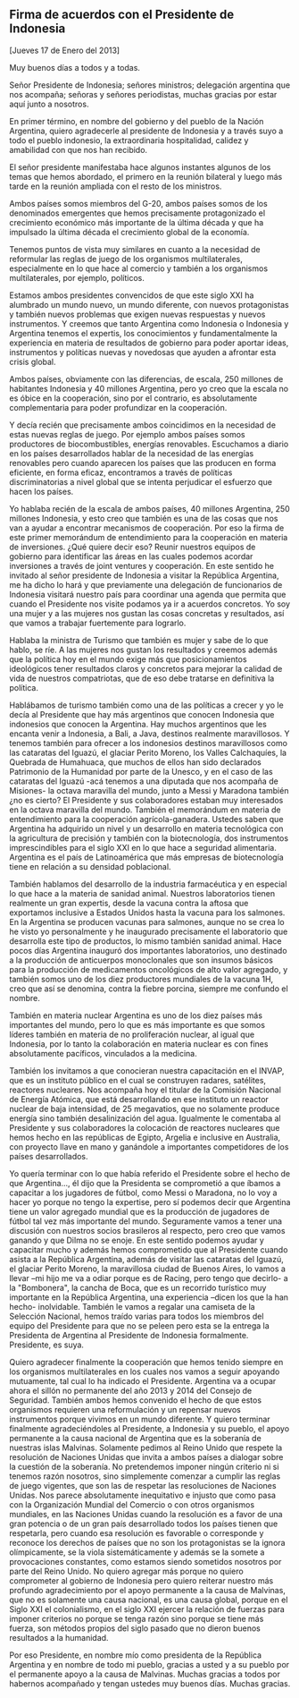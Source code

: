 Firma de acuerdos con el Presidente de Indonesia
------------------------------------------------

[Jueves 17 de Enero del 2013]

Muy buenos días a todos y a todas.

Señor Presidente de Indonesia; señores ministros; delegación argentina
que nos acompaña; señoras y señores periodistas, muchas gracias por
estar aquí junto a nosotros.

En primer término, en nombre del gobierno y del pueblo de la Nación
Argentina, quiero agradecerle al presidente de Indonesia y a través suyo
a todo el pueblo indonesio, la extraordinaria hospitalidad, calidez y
amabilidad con que nos han recibido.

El señor presidente manifestaba hace algunos instantes algunos de los
temas que hemos abordado, el primero en la reunión bilateral y luego más
tarde en la reunión ampliada con el resto de los ministros.

Ambos países somos miembros del G-20, ambos países somos de los
denominados emergentes que hemos precisamente protagonizado el
crecimiento económico más importante de la última década y que ha
impulsado la última década el crecimiento global de la economía.

Tenemos puntos de vista muy similares en cuanto a la necesidad de
reformular las reglas de juego de los organismos multilaterales,
especialmente en lo que hace al comercio y también a los organismos
multilaterales, por ejemplo, políticos.

Estamos ambos presidentes convencidos de que este siglo XXI ha alumbrado
un mundo nuevo, un mundo diferente, con nuevos protagonistas y también
nuevos problemas que exigen nuevas respuestas y nuevos instrumentos. Y
creemos que tanto Argentina como Indonesia o Indonesia y Argentina
tenemos el expertis, los conocimientos y fundamentalmente la experiencia
en materia de resultados de gobierno para poder aportar ideas,
instrumentos y políticas nuevas y novedosas que ayuden a afrontar esta
crisis global.

Ambos países, obviamente con las diferencias, de escala, 250 millones de
habitantes Indonesia y 40 millones Argentina, pero yo creo que la escala
no es óbice en la cooperación, sino por el contrario, es absolutamente
complementaria para poder profundizar en la cooperación.

Y decía recién que precisamente ambos coincidimos en la necesidad de
estas nuevas reglas de juego. Por ejemplo ambos países somos productores
de biocombustibles, energías renovables. Escuchamos a diario en los
países desarrollados hablar de la necesidad de las energías renovables
pero cuando aparecen los países que las producen en forma eficiente, en
forma eficaz, encontramos a través de políticas discriminatorias a nivel
global que se intenta perjudicar el esfuerzo que hacen los países.

Yo hablaba recién de la escala de ambos países, 40 millones Argentina,
250 millones Indonesia, y esto creo que también es una de las cosas que
nos van a ayudar a encontrar mecanismos de cooperación. Por eso la firma
de este primer memorándum de entendimiento para la cooperación en
materia de inversiones. ¿Qué quiere decir eso? Reunir nuestros equipos
de gobierno para identificar las áreas en las cuales podemos acordar
inversiones a través de joint ventures y cooperación. En este sentido he
invitado al señor presidente de Indonesia a visitar la República
Argentina, me ha dicho lo hará y que previamente una delegación de
funcionarios de Indonesia visitará nuestro país para coordinar una
agenda que permita que cuando el Presidente nos visite podamos ya ir a
acuerdos concretos. Yo soy una mujer y a las mujeres nos gustan las
cosas concretas y resultados, así que vamos a trabajar fuertemente para
lograrlo.

Hablaba la ministra de Turismo que también es mujer y sabe de lo que
hablo, se ríe. A las mujeres nos gustan los resultados y creemos además
que la política hoy en el mundo exige más que posicionamientos
ideológicos tener resultados claros y concretos para mejorar la calidad
de vida de nuestros compatriotas, que de eso debe tratarse en definitiva
la política.

Hablábamos de turismo también como una de las políticas a crecer y yo le
decía al Presidente que hay más argentinos que conocen Indonesia que
indonesios que conocen la Argentina. Hay muchos argentinos que les
encanta venir a Indonesia, a Bali, a Java, destinos realmente
maravillosos. Y tenemos también para ofrecer a los indonesios destinos
maravillosos como las cataratas del Iguazú, el glaciar Perito Moreno,
los Valles Calchaquíes, la Quebrada de Humahuaca, que muchos de ellos
han sido declarados Patrimonio de la Humanidad por parte de la Unesco, y
en el caso de las cataratas del Iguazú -acá tenemos a una diputada que
nos acompaña de Misiones- la octava maravilla del mundo, junto a Messi y
Maradona también ¿no es cierto? El Presidente y sus colaboradores
estaban muy interesados en la octava maravilla del mundo. También el
memorándum en materia de entendimiento para la cooperación
agrícola-ganadera. Ustedes saben que Argentina ha adquirido un nivel y
un desarrollo en materia tecnológica con la agricultura de precisión y
también con la biotecnología, dos instrumentos imprescindibles para el
siglo XXI en lo que hace a seguridad alimentaria. Argentina es el país
de Latinoamérica que más empresas de biotecnología tiene en relación a
su densidad poblacional.

También hablamos del desarrollo de la industria farmacéutica y en
especial lo que hace a la materia de sanidad animal. Nuestros
laboratorios tienen realmente un gran expertis, desde la vacuna contra
la aftosa que exportamos inclusive a Estados Unidos hasta la vacuna para
los salmones. En la Argentina se producen vacunas para salmones, aunque
no se crea lo he visto yo personalmente y he inaugurado precisamente el
laboratorio que desarrolla este tipo de productos, lo mismo también
sanidad animal. Hace pocos días Argentina inauguró dos importantes
laboratorios, uno destinado a la producción de anticuerpos monoclonales
que son insumos básicos para la producción de medicamentos oncológicos
de alto valor agregado, y también somos uno de los diez productores
mundiales de la vacuna 1H, creo que así se denomina, contra la fiebre
porcina, siempre me confundo el nombre.

También en materia nuclear Argentina es uno de los diez países más
importantes del mundo, pero lo que es más importante es que somos
líderes también en materia de no proliferación nuclear, al igual que
Indonesia, por lo tanto la colaboración en materia nuclear es con fines
absolutamente pacíficos, vinculados a la medicina.

También los invitamos a que conocieran nuestra capacitación en el INVAP,
que es un instituto público en el cual se construyen radares, satélites,
reactores nucleares. Nos acompaña hoy el titular de la Comisión Nacional
de Energía Atómica, que está desarrollando en ese instituto un reactor
nuclear de baja intensidad, de 25 megavatios, que no solamente produce
energía sino también desalinización del agua. Igualmente le comentaba al
Presidente y sus colaboradores la colocación de reactores nucleares que
hemos hecho en las repúblicas de Egipto, Argelia e inclusive en
Australia, con proyecto llave en mano y ganándole a importantes
competidores de los países desarrollados.

Yo quería terminar con lo que había referido el Presidente sobre el
hecho de que Argentina..., él dijo que la Presidenta se comprometió a
que íbamos a capacitar a los jugadores de fútbol, como Messi o Maradona,
no lo voy a hacer yo porque no tengo la expertise, pero sí podemos decir
que Argentina tiene un valor agregado mundial que es la producción de
jugadores de fútbol tal vez más importante del mundo. Seguramente vamos
a tener una discusión con nuestros socios brasileros al respecto, pero
creo que vamos ganando y que Dilma no se enoje. En este sentido podemos
ayudar y capacitar mucho y además hemos comprometido que al Presidente
cuando asista a la República Argentina, además de visitar las cataratas
del Iguazú, el glaciar Perito Moreno, la maravillosa ciudad de Buenos
Aires, lo vamos a llevar –mi hijo me va a odiar porque es de Racing,
pero tengo que decirlo- a la "Bombonera", la cancha de Boca, que es un
recorrido turístico muy importante en la República Argentina, una
experiencia –dicen los que la han hecho- inolvidable. También le vamos a
regalar una camiseta de la Selección Nacional, hemos traído varias para
todos los miembros del equipo del Presidente para que no se peleen pero
esta se la entrega la Presidenta de Argentina al Presidente de Indonesia
formalmente. Presidente, es suya.

Quiero agradecer finalmente la cooperación que hemos tenido siempre en
los organismos multilaterales en los cuales nos vamos a seguir apoyando
mutuamente, tal cual lo ha indicado el Presidente. Argentina va a ocupar
ahora el sillón no permanente del año 2013 y 2014 del Consejo de
Seguridad. También ambos hemos convenido el hecho de que estos
organismos requieren una reformulación y un repensar nuevos instrumentos
porque vivimos en un mundo diferente. Y quiero terminar finalmente
agradeciéndoles al Presidente, a Indonesia y su pueblo, el apoyo
permanente a la causa nacional de Argentina que es la soberanía de
nuestras islas Malvinas. Solamente pedimos al Reino Unido que respete la
resolución de Naciones Unidas que invita a ambos países a dialogar sobre
la cuestión de la soberanía. No pretendemos imponer ningún criterio ni
si tenemos razón nosotros, sino simplemente comenzar a cumplir las
reglas de juego vigentes, que son las de respetar las resoluciones de
Naciones Unidas. Nos parece absolutamente inequitativo e injusto que
como pasa con la Organización Mundial del Comercio o con otros
organismos mundiales, en las Naciones Unidas cuando la resolución es a
favor de una gran potencia o de un gran país desarrollado todos los
países tienen que respetarla, pero cuando esa resolución es favorable o
corresponde y reconoce los derechos de países que no son los
protagonistas se la ignora olímpicamente, se la viola sistemáticamente y
además se la somete a provocaciones constantes, como estamos siendo
sometidos nosotros por parte del Reino Unido. No quiero agregar más
porque no quiero comprometer al gobierno de Indonesia pero quiero
reiterar nuestro más profundo agradecimiento por el apoyo permanente a
la causa de Malvinas, que no es solamente una causa nacional, es una
causa global, porque en el Siglo XXI el colonialismo, en el siglo XXI
ejercer la relación de fuerzas para imponer criterios no porque se tenga
razón sino porque se tiene más fuerza, son métodos propios del siglo
pasado que no dieron buenos resultados a la humanidad.

Por eso Presidente, en nombre mío como presidenta de la República
Argentina y en nombre de todo mi pueblo, gracias a usted y a su pueblo
por el permanente apoyo a la causa de Malvinas. Muchas gracias a todos
por habernos acompañado y tengan ustedes muy buenos días. Muchas
gracias.
